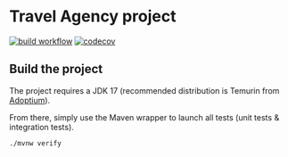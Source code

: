# Travel Agency project

[![build workflow](https://github.com/devstra/travel_agency/actions/workflows/build.yml/badge.svg)](https://github.com/devstra/travel_agency/actions)
[![codecov](https://codecov.io/gh/devstra/travel_agency/branch/main/graph/badge.svg)](https://codecov.io/gh/devstra/travel_agency)

## Build the project

The project requires a JDK 17 (recommended distribution is Temurin from [Adoptium](https://adoptium.net/)).

From there, simply use the Maven wrapper to launch all tests (unit tests & integration tests).

`./mvnw verify`